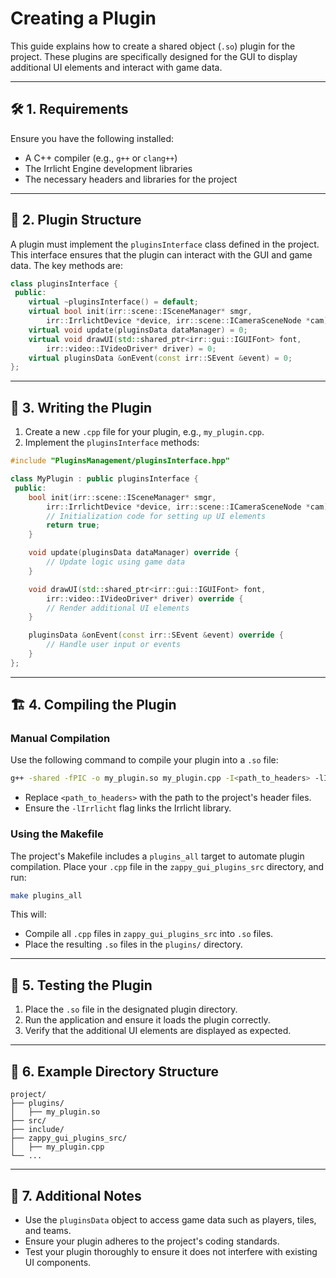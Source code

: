 # Creating a Plugin

This guide explains how to create a shared object (`.so`) plugin for the project. These plugins are specifically designed for the GUI to display additional UI elements and interact with game data.

---

## 🛠️ 1. Requirements

Ensure you have the following installed:
- A C++ compiler (e.g., `g++` or `clang++`)
- The Irrlicht Engine development libraries
- The necessary headers and libraries for the project

---

## 📄 2. Plugin Structure

A plugin must implement the `pluginsInterface` class defined in the project. This interface ensures that the plugin can interact with the GUI and game data. The key methods are:

```cpp
class pluginsInterface {
 public:
    virtual ~pluginsInterface() = default;
    virtual bool init(irr::scene::ISceneManager* smgr,
        irr::IrrlichtDevice *device, irr::scene::ICameraSceneNode *cam) = 0;
    virtual void update(pluginsData dataManager) = 0;
    virtual void drawUI(std::shared_ptr<irr::gui::IGUIFont> font,
        irr::video::IVideoDriver* driver) = 0;
    virtual pluginsData &onEvent(const irr::SEvent &event) = 0;
};
```

---

## 📝 3. Writing the Plugin

1. Create a new `.cpp` file for your plugin, e.g., `my_plugin.cpp`.
2. Implement the `pluginsInterface` methods:

```cpp
#include "PluginsManagement/pluginsInterface.hpp"

class MyPlugin : public pluginsInterface {
 public:
    bool init(irr::scene::ISceneManager* smgr,
        irr::IrrlichtDevice *device, irr::scene::ICameraSceneNode *cam) override {
        // Initialization code for setting up UI elements
        return true;
    }

    void update(pluginsData dataManager) override {
        // Update logic using game data
    }

    void drawUI(std::shared_ptr<irr::gui::IGUIFont> font,
        irr::video::IVideoDriver* driver) override {
        // Render additional UI elements
    }

    pluginsData &onEvent(const irr::SEvent &event) override {
        // Handle user input or events
    }
};
```

---

## 🏗️ 4. Compiling the Plugin

### Manual Compilation

Use the following command to compile your plugin into a `.so` file:

```bash
g++ -shared -fPIC -o my_plugin.so my_plugin.cpp -I<path_to_headers> -lIrrlicht
```

- Replace `<path_to_headers>` with the path to the project's header files.
- Ensure the `-lIrrlicht` flag links the Irrlicht library.

### Using the Makefile

The project's Makefile includes a `plugins_all` target to automate plugin compilation. Place your `.cpp` file in the `zappy_gui_plugins_src` directory, and run:

```bash
make plugins_all
```

This will:
- Compile all `.cpp` files in `zappy_gui_plugins_src` into `.so` files.
- Place the resulting `.so` files in the `plugins/` directory.

---

## 🧪 5. Testing the Plugin

1. Place the `.so` file in the designated plugin directory.
2. Run the application and ensure it loads the plugin correctly.
3. Verify that the additional UI elements are displayed as expected.

---

## 📂 6. Example Directory Structure

```
project/
├── plugins/
│   ├── my_plugin.so
├── src/
├── include/
├── zappy_gui_plugins_src/
│   ├── my_plugin.cpp
└── ...
```

---

## 🔗 7. Additional Notes

- Use the `pluginsData` object to access game data such as players, tiles, and teams.
- Ensure your plugin adheres to the project's coding standards.
- Test your plugin thoroughly to ensure it does not interfere with existing UI components.
